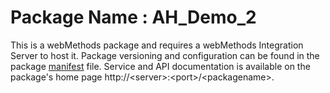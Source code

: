 # Package Name : AH_Demo_2
This is a webMethods package and requires a webMethods Integration Server to host it. Package versioning and configuration can be found in the package [manifest](./AH_Demo_2/manifest.v3) file. Service and API documentation is available on the package's home page http://&lt;server&gt;:&lt;port&gt;/&lt;packagename>.